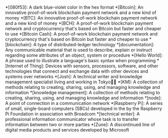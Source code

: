 <!-- Most of the following definitions are courtesy of Wikipedia, unless otherwise noted. -->
*[080f53]: A dark blue-violet color in the hex format
*[Bitcoin]: An innovative proof-of-work blockchain payment network and a new kind of money <!-- Definition based on Bitcoin.org -->
*[BTC]: An innovative proof-of-work blockchain payment network and a new kind of money <!-- Definition based on Bitcoin.org -->
*[BCH]: A proof-of-work blockchain payment network and cryptocurrency that's based on Bitcoin but faster and cheaper to use <!-- Definition based on Cointelegraph.com -->
*[Bitcoin Cash]: A proof-of-work blockchain payment network and cryptocurrency that's based on Bitcoin but faster and cheaper to use <!-- Definition based on Cointelegraph.com -->
*[blockchain]: A type of distributed-ledger technology
*[documentation]: Any communicable material that is used to describe, explain or instruct regarding some attributes of an object, system or procedure
*[Hello World]: A phrase used to illustrate a language's basic syntax when programming
*[Internet of Thing]: Devices with sensors, processors, software, and other technologies that connect and exchange data with other devices and systems over networks
*[Josh]: A technical writer and knowledge management specialist living and working in Tokyo🗼🗾
*[KM]: A collection of methods relating to creating, sharing, using, and managing knowledge and information
*[knowledge management]: A collection of methods relating to creating, sharing, using, and managing knowledge and information
*[node]: A point of connection in a communication network
*[Raspberry Pi]: A series of small, single-board computers (SBCs) developed in the by the Raspberry Pi Foundation in association with Broadcom
*[technical writer]: A professional information communicator whose task is to transfer information between two or more parties
*[Zune]: A discontinued line of digital media products and services developed by Microsoft

